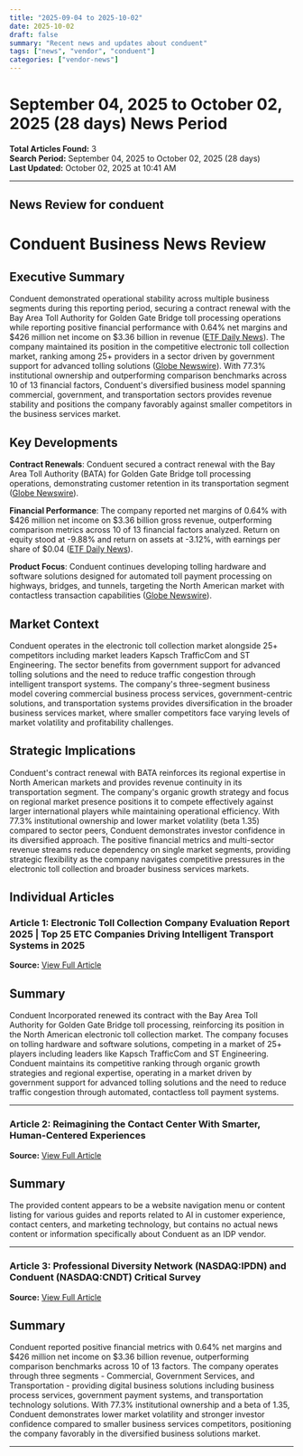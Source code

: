 ```yaml
---
title: "2025-09-04 to 2025-10-02"
date: 2025-10-02
draft: false
summary: "Recent news and updates about conduent"
tags: ["news", "vendor", "conduent"]
categories: ["vendor-news"]
---
```


# September 04, 2025 to October 02, 2025 (28 days) News Period 

**Total Articles Found:** 3  
**Search Period:** September 04, 2025 to October 02, 2025 (28 days)  
**Last Updated:** October 02, 2025 at 10:41 AM

---

## News Review for conduent

# Conduent Business News Review

## Executive Summary

Conduent demonstrated operational stability across multiple business segments during this reporting period, securing a contract renewal with the Bay Area Toll Authority for Golden Gate Bridge toll processing operations while reporting positive financial performance with 0.64% net margins and $426 million net income on $3.36 billion in revenue ([ETF Daily News](https://www.etfdailynews.com/2025/09/04/professional-diversity-network-nasdaqipdn-and-conduent-nasdaqcndt-critical-survey/)). The company maintained its position in the competitive electronic toll collection market, ranking among 25+ providers in a sector driven by government support for advanced tolling solutions ([Globe Newswire](https://www.globenewswire.com/news-release/2025/09/11/3148418/28124/en/Electronic-Toll-Collection-Company-Evaluation-Report-2025-Top-25-ETC-Companies-Driving-Intelligent-Transport-Systems-in-2025.html)). With 77.3% institutional ownership and outperforming comparison benchmarks across 10 of 13 financial factors, Conduent's diversified business model spanning commercial, government, and transportation sectors provides revenue stability and positions the company favorably against smaller competitors in the business services market.

## Key Developments

**Contract Renewals**: Conduent secured a contract renewal with the Bay Area Toll Authority (BATA) for Golden Gate Bridge toll processing operations, demonstrating customer retention in its transportation segment ([Globe Newswire](https://www.globenewswire.com/news-release/2025/09/11/3148418/28124/en/Electronic-Toll-Collection-Company-Evaluation-Report-2025-Top-25-ETC-Companies-Driving-Intelligent-Transport-Systems-in-2025.html)).

**Financial Performance**: The company reported net margins of 0.64% with $426 million net income on $3.36 billion gross revenue, outperforming comparison metrics across 10 of 13 financial factors analyzed. Return on equity stood at -9.88% and return on assets at -3.12%, with earnings per share of $0.04 ([ETF Daily News](https://www.etfdailynews.com/2025/09/04/professional-diversity-network-nasdaqipdn-and-conduent-nasdaqcndt-critical-survey/)).

**Product Focus**: Conduent continues developing tolling hardware and software solutions designed for automated toll payment processing on highways, bridges, and tunnels, targeting the North American market with contactless transaction capabilities ([Globe Newswire](https://www.globenewswire.com/news-release/2025/09/11/3148418/28124/en/Electronic-Toll-Collection-Company-Evaluation-Report-2025-Top-25-ETC-Companies-Driving-Intelligent-Transport-Systems-in-2025.html)).

## Market Context

Conduent operates in the electronic toll collection market alongside 25+ competitors including market leaders Kapsch TrafficCom and ST Engineering. The sector benefits from government support for advanced tolling solutions and the need to reduce traffic congestion through intelligent transport systems. The company's three-segment business model covering commercial business process services, government-centric solutions, and transportation systems provides diversification in the broader business services market, where smaller competitors face varying levels of market volatility and profitability challenges.

## Strategic Implications

Conduent's contract renewal with BATA reinforces its regional expertise in North American markets and provides revenue continuity in its transportation segment. The company's organic growth strategy and focus on regional market presence positions it to compete effectively against larger international players while maintaining operational efficiency. With 77.3% institutional ownership and lower market volatility (beta 1.35) compared to sector peers, Conduent demonstrates investor confidence in its diversified approach. The positive financial metrics and multi-sector revenue streams reduce dependency on single market segments, providing strategic flexibility as the company navigates competitive pressures in the electronic toll collection and broader business services markets.

## Individual Articles

### Article 1: Electronic Toll Collection Company Evaluation Report 2025 | Top 25 ETC Companies Driving Intelligent Transport Systems in 2025

**Source:** [View Full Article](https://www.globenewswire.com/news-release/2025/09/11/3148418/28124/en/Electronic-Toll-Collection-Company-Evaluation-Report-2025-Top-25-ETC-Companies-Driving-Intelligent-Transport-Systems-in-2025.html)

## Summary

Conduent Incorporated renewed its contract with the Bay Area Toll Authority for Golden Gate Bridge toll processing, reinforcing its position in the North American electronic toll collection market. The company focuses on tolling hardware and software solutions, competing in a market of 25+ players including leaders like Kapsch TrafficCom and ST Engineering. Conduent maintains its competitive ranking through organic growth strategies and regional expertise, operating in a market driven by government support for advanced tolling solutions and the need to reduce traffic congestion through automated, contactless toll payment systems.



---

### Article 2: Reimagining the Contact Center With Smarter, Human-Centered Experiences

**Source:** [View Full Article](https://www.cmswire.com/contact-center/reimagining-the-contact-center-with-smarter-human-centered-experiences/)

## Summary

The provided content appears to be a website navigation menu or content listing for various guides and reports related to AI in customer experience, contact centers, and marketing technology, but contains no actual news content or information specifically about Conduent as an IDP vendor.



---

### Article 3: Professional Diversity Network (NASDAQ:IPDN) and Conduent (NASDAQ:CNDT) Critical Survey

**Source:** [View Full Article](https://www.etfdailynews.com/2025/09/04/professional-diversity-network-nasdaqipdn-and-conduent-nasdaqcndt-critical-survey/)

## Summary

Conduent reported positive financial metrics with 0.64% net margins and $426 million net income on $3.36 billion revenue, outperforming comparison benchmarks across 10 of 13 factors. The company operates through three segments - Commercial, Government Services, and Transportation - providing digital business solutions including business process services, government payment systems, and transportation technology solutions. With 77.3% institutional ownership and a beta of 1.35, Conduent demonstrates lower market volatility and stronger investor confidence compared to smaller business services competitors, positioning the company favorably in the diversified business solutions market.





---

